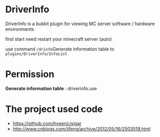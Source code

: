 # DriverInfo
DriverInfo is a bukkit plugin for viewing MC server software / hardware environments

first start need restart your minecraft server (auto)

use command `/drinfo`Generate information table to `plugins/DriverInfo/InfoList`
# Permission
**Generate information table** : driverinfo.use

# The project used code
- https://github.com/hyperic/sigar
- http://www.cnblogs.com/jifeng/archive/2012/05/16/2503519.html
